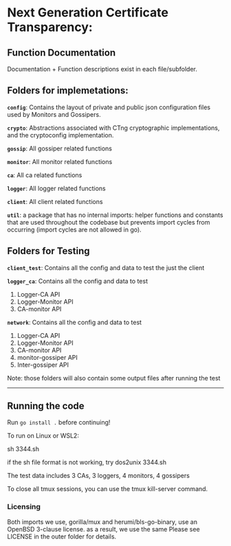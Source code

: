 # Next Generation Certificate Transparency:

## Function Documentation
Documentation + Function descriptions exist in each file/subfolder.

## Folders for implemetations:

**`config`**: Contains the layout of private and public json configuration files used by Monitors and Gossipers. 

**`crypto`**: Abstractions associated with CTng cryptographic implementations, and the cryptoconfig implementation.

**`gossip`**:  All gossiper related functions

**`monitor`**: All monitor related functions

**`ca`**: All ca related functions

**`logger`**: All logger related functions

**`client`**: All client related functions

**`util`**: a package that has no internal imports: helper functions and constants that are used throughout the codebase but prevents import cycles from occurring (import cycles are not allowed in go).

## Folders for Testing 


**`client_test`**: Contains all the config and data to test the just the client  

**`logger_ca`**: Contains all the config and data to test
1) Logger-CA API
2) Logger-Monitor API
3) CA-monitor API

**`network`**: Contains all the config and data to test
1) Logger-CA API
2) Logger-Monitor API
3) CA-monitor API
4) monitor-gossiper API
5) Inter-gossiper API

Note: those folders will also contain some output files after running the test

___

## Running the code

Run `go install .` before continuing!

To run on Linux or WSL2:

sh 3344.sh  

if the sh file format is not working, try dos2unix 3344.sh

The test data includes 3 CAs, 3 loggers, 4 monitors, 4 gossipers

To close all tmux sessions, you can use the tmux kill-server command. 


### Licensing
Both imports we use, gorilla/mux and herumi/bls-go-binary, use an OpenBSD 3-clause license. as a result, we use the same Please see LICENSE in the outer folder for details.
